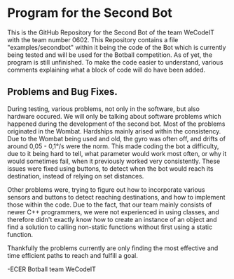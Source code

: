 # Program for the Second Bot

This is the GitHub Repository for the Second Bot of the team WeCodeIT with the team number 0602.
This Repository contains a file "examples/secondbot" within it being the code of the Bot which is currently being tested and will be used for the Botball competition.
As of yet, the program is still unfinished. To make the code easier to understand, various comments explaining what a block of code will do have been added.

## Problems and Bug Fixes.
During testing, various problems, not only in the software, but also hardware occured. We will only be talking about software problems which happened during the development of the second bot.
Most of the problems originated in the Wombat. Hardships mainly arised within the consistency. Due to the Wombat being used and old, the gyro was often off, and drifts of around 0,05 - 0,1°/s were the norm.
This made coding the bot a difficulty, due to it being hard to tell, what parameter would work most often, or why it would sometimes fail, when it previously worked very consistently.
These issues were fixed using buttons, to detect when the bot would reach its destination, instead of relying on set distances.

Other problems were, trying to figure out how to incorporate various sensors and buttons to detect reaching destinations, and how to implement those within the code.
Due to the fact, that our team mainly consists of newer C++ programmers, we were not experienced in using classes, and therefore didn't exactly know how to create an instance of an object and
find a solution to calling non-static functions without first using a static function.

Thankfully the problems currently are only finding the most effective and time efficient paths to reach and fulfill a goal.

-ECER Botball team WeCodeIT
